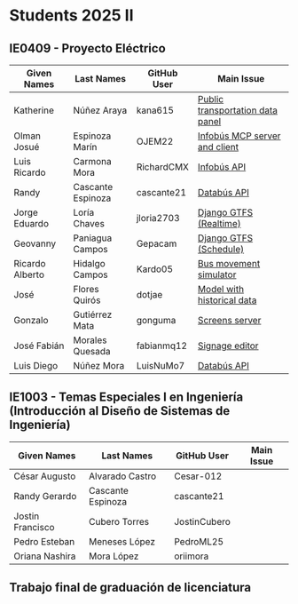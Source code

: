 # Students 2025 II

## IE0409 - Proyecto Eléctrico

| Given Names     | Last Names        | GitHub User | Main Issue                                                                             |
| --------------- | ----------------- | ----------- | -------------------------------------------------------------------------------------- |
| Katherine       | Núñez Araya       | kana615     | [Public transportation data panel](https://github.com/simovilab/infobus-data/issues/2) |
| Olman Josué     | Espinoza Marín    | OJEM22      | [Infobús MCP server and client](https://github.com/simovilab/infobus-mcp/issues/4)     |
| Luis Ricardo    | Carmona Mora      | RichardCMX  | [Infobús API](https://github.com/simovilab/infobus/issues/26)                          |
| Randy           | Cascante Espinoza | cascante21  | [Databús API](https://github.com/simovilab/databus/issues/17)                          |
| Jorge Eduardo   | Loría Chaves      | jloria2703  | [Django GTFS (Realtime)](https://github.com/simovilab/django-app-gtfs/issues/11)       |
| Geovanny        | Paniagua Campos   | Gepacam     | [Django GTFS (Schedule)](https://github.com/simovilab/django-app-gtfs/issues/1)        |
| Ricardo Alberto | Hidalgo Campos    | Kardo05     | [Bus movement simulator](https://github.com/simovilab/simbus/issues/1)                 |
| José            | Flores Quirós     | dotjae      | [Model with historical data](https://github.com/simovilab/django-app-gtfs/issues/20)   |
| Gonzalo         | Gutiérrez Mata    | gonguma     | [Screens server](https://github.com/simovilab/infobus-screens/issues/1)                |
| José Fabián     | Morales Quesada   | fabianmq12  | [Signage editor](https://github.com/simovilab/infobus-py/issues/1)                     |
| Luis Diego      | Núñez Mora        | LuisNuMo7   | [Databús API](https://github.com/simovilab/databus/issues/17)                          |

## IE1003 - Temas Especiales I en Ingeniería (Introducción al Diseño de Sistemas de Ingeniería)

| Given Names      | Last Names        | GitHub User  | Main Issue |
| ---------------- | ----------------- | ------------ | ---------- |
| César Augusto    | Alvarado Castro   | Cesar-012    |            |
| Randy Gerardo    | Cascante Espinoza | cascante21   |            |
| Jostin Francisco | Cubero Torres     | JostinCubero |            |
| Pedro Esteban    | Meneses López     | PedroML25    |            |
| Oriana Nashira   | Mora López        | oriimora     |            |

## Trabajo final de graduación de licenciatura
